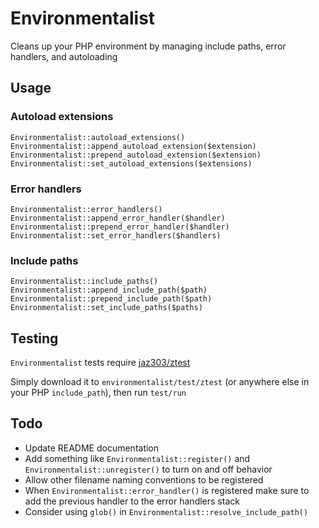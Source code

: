# Environmentalist

Cleans up your PHP environment by managing include paths, error handlers, and autoloading


## Usage

### Autoload extensions

    Environmentalist::autoload_extensions()
    Environmentalist::append_autoload_extension($extension)
    Environmentalist::prepend_autoload_extension($extension)
    Environmentalist::set_autoload_extensions($extensions)

### Error handlers

    Environmentalist::error_handlers()
    Environmentalist::append_error_handler($handler)
    Environmentalist::prepend_error_handler($handler)
    Environmentalist::set_error_handlers($handlers)

### Include paths

    Environmentalist::include_paths()
    Environmentalist::append_include_path($path)
    Environmentalist::prepend_include_path($path)
    Environmentalist::set_include_paths($paths)


## Testing

`Environmentalist` tests require [jaz303/ztest](http://github.com/jaz303/ztest)

Simply download it to `environmentalist/test/ztest` (or anywhere else in your PHP `include_path`), then run `test/run`


## Todo

* Update README documentation
* Add something like `Environmentalist::register()` and `Environmentalist::unregister()` to turn on and off behavior
* Allow other filename naming conventions to be registered
* When `Environmentalist::error_handler()` is registered make sure to add the previous handler to the error handlers stack
* Consider using `glob()` in `Environmentalist::resolve_include_path()`
